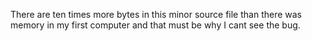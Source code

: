 There are ten times more bytes in this minor source file than there was memory in my first computer and that must be why I cant see the bug.